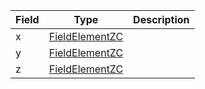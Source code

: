 | Field | Type                                        | Description |
| ----- | ------------------------------------------- | ----------- |
| x     | [FieldElementZC](/idl/types/FieldElementZC) |             |
| y     | [FieldElementZC](/idl/types/FieldElementZC) |             |
| z     | [FieldElementZC](/idl/types/FieldElementZC) |             |
